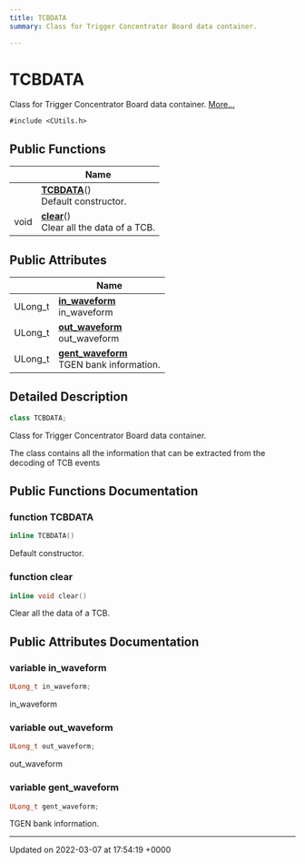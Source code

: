 ```yaml
---
title: TCBDATA
summary: Class for Trigger Concentrator Board data container. 

---
```


# TCBDATA



Class for Trigger Concentrator Board data container.  [More...](#detailed-description)


`#include <CUtils.h>`

## Public Functions

|                | Name           |
| -------------- | -------------- |
| | **[TCBDATA](/Classes/classTCBDATA.md#function-tcbdata)**()<br>Default constructor.  |
| void | **[clear](/Classes/classTCBDATA.md#function-clear)**()<br>Clear all the data of a TCB.  |

## Public Attributes

|                | Name           |
| -------------- | -------------- |
| ULong_t | **[in_waveform](/Classes/classTCBDATA.md#variable-in-waveform)** <br>in_waveform  |
| ULong_t | **[out_waveform](/Classes/classTCBDATA.md#variable-out-waveform)** <br>out_waveform  |
| ULong_t | **[gent_waveform](/Classes/classTCBDATA.md#variable-gent-waveform)** <br>TGEN bank information.  |

## Detailed Description

```cpp
class TCBDATA;
```

Class for Trigger Concentrator Board data container. 

The class contains all the information that can be extracted from the decoding of TCB events 

## Public Functions Documentation

### function TCBDATA

```cpp
inline TCBDATA()
```

Default constructor. 

### function clear

```cpp
inline void clear()
```

Clear all the data of a TCB. 

## Public Attributes Documentation

### variable in_waveform

```cpp
ULong_t in_waveform;
```

in_waveform 

### variable out_waveform

```cpp
ULong_t out_waveform;
```

out_waveform 

### variable gent_waveform

```cpp
ULong_t gent_waveform;
```

TGEN bank information. 

-------------------------------

Updated on 2022-03-07 at 17:54:19 +0000